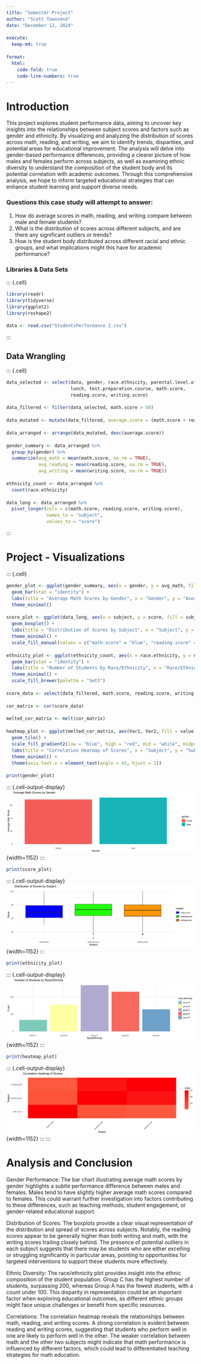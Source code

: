 ```yaml
---
title: "Semester Project"
author: "Scott Townsend"
date: "December 12, 2024"

execute:
  keep-md: true

format:
  html:
    code-fold: true
    code-line-numbers: true
---
```




# Introduction
This project explores student performance data, aiming to uncover key insights into the relationships between subject scores and factors such as gender and ethnicity. By visualizing and analyzing the distribution of scores across math, reading, and writing, we aim to identify trends, disparities, and potential areas for educational improvement. The analysis will delve into gender-based performance differences, providing a clearer picture of how males and females perform across subjects, as well as examining ethnic diversity to understand the composition of the student body and its potential correlation with academic outcomes. Through this comprehensive analysis, we hope to inform targeted educational strategies that can enhance student learning and support diverse needs.

### Questions this case study will attempt to answer: 

1. How do average scores in math, reading, and writing compare between male and female students?
2. What is the distribution of scores across different subjects, and are there any significant outliers or trends?
3. How is the student body distributed across different racial and ethnic groups, and what implications might this have for academic performance?


### Libraries & Data Sets


::: {.cell}

```{.r .cell-code}
library(readr)
library(tidyverse)
library(ggplot2)
library(reshape2)

data <- read.csv("StudentsPerformance 2.csv")
```
:::


## Data Wrangling


::: {.cell}

```{.r .cell-code}
data_selected <- select(data, gender, race.ethnicity, parental.level.of.education, 
                        lunch, test.preparation.course, math.score, 
                        reading.score, writing.score)

data_filtered <- filter(data_selected, math.score > 50)

data_mutated <- mutate(data_filtered, average.score = (math.score + reading.score + writing.score) / 3)

data_arranged <- arrange(data_mutated, desc(average.score))

gender_summary <- data_arranged %>%
  group_by(gender) %>%
  summarize(avg_math = mean(math.score, na.rm = TRUE),
            avg_reading = mean(reading.score, na.rm = TRUE),
            avg_writing = mean(writing.score, na.rm = TRUE))

ethnicity_count <- data_arranged %>%
  count(race.ethnicity)

data_long <- data_arranged %>%
  pivot_longer(cols = c(math.score, reading.score, writing.score), 
               names_to = "subject", 
               values_to = "score")
```
:::


# Project - Visualizations


::: {.cell}

```{.r .cell-code}
gender_plot <- ggplot(gender_summary, aes(x = gender, y = avg_math, fill = gender)) +
  geom_bar(stat = "identity") +
  labs(title = "Average Math Scores by Gender", x = "Gender", y = "Average Math Score") +
  theme_minimal()

score_plot <- ggplot(data_long, aes(x = subject, y = score, fill = subject)) +
  geom_boxplot() + 
  labs(title = "Distribution of Scores by Subject", x = "Subject", y = "Score") +
  theme_minimal() +
  scale_fill_manual(values = c("math.score" = "blue", "reading.score" = "green", "writing.score" = "orange"))

ethnicity_plot <- ggplot(ethnicity_count, aes(x = race.ethnicity, y = n, fill = race.ethnicity)) +
  geom_bar(stat = "identity") + 
  labs(title = "Number of Students by Race/Ethnicity", x = "Race/Ethnicity", y = "Count") + 
  theme_minimal() +
  scale_fill_brewer(palette = "Set3")

score_data <- select(data_filtered, math.score, reading.score, writing.score)

cor_matrix <- cor(score_data)

melted_cor_matrix <- melt(cor_matrix)

heatmap_plot <- ggplot(melted_cor_matrix, aes(Var1, Var2, fill = value)) + 
  geom_tile() + 
  scale_fill_gradient2(low = "blue", high = "red", mid = "white", midpoint = 0) + 
  labs(title = "Correlation Heatmap of Scores", x = "Subject", y = "Subject") +
  theme_minimal() + 
  theme(axis.text.x = element_text(angle = 45, hjust = 1))

print(gender_plot)
```

::: {.cell-output-display}
![](Semester-Project_files/figure-html/unnamed-chunk-3-1.png){width=1152}
:::

```{.r .cell-code}
print(score_plot)
```

::: {.cell-output-display}
![](Semester-Project_files/figure-html/unnamed-chunk-3-2.png){width=1152}
:::

```{.r .cell-code}
print(ethnicity_plot)
```

::: {.cell-output-display}
![](Semester-Project_files/figure-html/unnamed-chunk-3-3.png){width=1152}
:::

```{.r .cell-code}
print(heatmap_plot)
```

::: {.cell-output-display}
![](Semester-Project_files/figure-html/unnamed-chunk-3-4.png){width=1152}
:::
:::


# Analysis and Conclusion

Gender Performance: The bar chart illustrating average math scores by gender highlights a subtle performance difference between males and females. Males tend to have slightly higher average math scores compared to females. This could warrant further investigation into factors contributing to these differences, such as teaching methods, student engagement, or gender-related educational support.

Distribution of Scores: The boxplots provide a clear visual representation of the distribution and spread of scores across subjects. Notably, the reading scores appear to be generally higher than both writing and math, with the writing scores trailing closely behind. The presence of potential outliers in each subject suggests that there may be students who are either excelling or struggling significantly in particular areas, pointing to opportunities for targeted interventions to support these students more effectively.

Ethnic Diversity: The race/ethnicity plot provides insight into the ethnic composition of the student population. Group C has the highest number of students, surpassing 200, whereas Group A has the fewest students, with a count under 100. This disparity in representation could be an important factor when exploring educational outcomes, as different ethnic groups might face unique challenges or benefit from specific resources.

Correlations: The correlation heatmap reveals the relationships between math, reading, and writing scores. A strong correlation is evident between reading and writing scores, suggesting that students who perform well in one are likely to perform well in the other. The weaker correlation between math and the other two subjects might indicate that math performance is influenced by different factors, which could lead to differentiated teaching strategies for math education.


